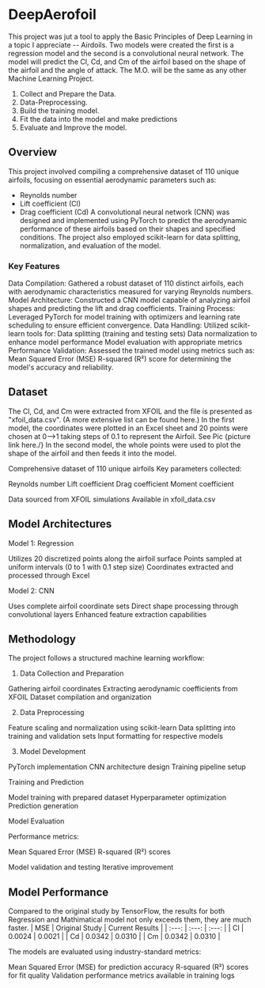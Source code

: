 # DeepAerofoil
This project was jut a tool to apply the Basic Principles of Deep Learning in a topic I appreciate -- Airdoils. Two models were created the first is a regression model and the second is a convolutional neural network. The model will predict the Cl, Cd, and Cm of the airfoil based on the shape of the airfoil and the angle of attack.
The M.O. will be the same as any other Machine Learning Project.
1. Collect and Prepare the Data.
2. Data-Preprocessing.
3. Build the training model.
4. Fit the data into the model and make predictions
5. Evaluate and Improve the model.


## Overview
This project involved compiling a comprehensive dataset of 110 unique airfoils, focusing on essential aerodynamic parameters such as:

* Reynolds number
* Lift coefficient (Cl)
* Drag coefficient (Cd)
A convolutional neural network (CNN) was designed and implemented using PyTorch to predict the aerodynamic performance of these airfoils based on their shapes and specified conditions. The project also employed scikit-learn for data splitting, normalization, and evaluation of the model.

### Key Features

Data Compilation: Gathered a robust dataset of 110 distinct airfoils, each with aerodynamic characteristics measured for varying Reynolds numbers.
Model Architecture: Constructed a CNN model capable of analyzing airfoil shapes and predicting the lift and drag coefficients.
Training Process: Leveraged PyTorch for model training with optimizers and learning rate scheduling to ensure efficient convergence.
Data Handling: Utilized scikit-learn tools for:
Data splitting (training and testing sets)
Data normalization to enhance model performance
Model evaluation with appropriate metrics
Performance Validation: Assessed the trained model using metrics such as:
Mean Squared Error (MSE)
R-squared (R²) score for determining the model's accuracy and reliability.

## Dataset
The Cl, Cd, and Cm were extracted from XFOIL and the file is presented as "xfoil_data.csv". (A more extensive list can be found here.)
In the first model, the coordinates were plotted in an Excel sheet and 20 points were chosen at 0-->1 taking steps of 0.1 to represent the Airfoil.
See Pic {picture link here./}
In the second model, the whole points were used to plot the shape of the airfoil and then feeds it into the model.

Comprehensive dataset of 110 unique airfoils
Key parameters collected:

Reynolds number
Lift coefficient
Drag coefficient
Moment coefficient


Data sourced from XFOIL simulations
Available in xfoil_data.csv

## Model Architectures
Model 1: Regression

Utilizes 20 discretized points along the airfoil surface
Points sampled at uniform intervals (0 to 1 with 0.1 step size)
Coordinates extracted and processed through Excel

Model 2: CNN

Uses complete airfoil coordinate sets
Direct shape processing through convolutional layers
Enhanced feature extraction capabilities


## Methodology
The project follows a structured machine learning workflow:

1. Data Collection and Preparation

Gathering airfoil coordinates
Extracting aerodynamic coefficients from XFOIL
Dataset compilation and organization


2. Data Preprocessing

Feature scaling and normalization using scikit-learn
Data splitting into training and validation sets
Input formatting for respective models


3. Model Development

PyTorch implementation
CNN architecture design
Training pipeline setup


Training and Prediction

Model training with prepared dataset
Hyperparameter optimization
Prediction generation


Model Evaluation

Performance metrics:

Mean Squared Error (MSE)
R-squared (R²) scores


Model validation and testing
Iterative improvement


## Model Performance
Compared to the original study by TensorFlow, the results for both Regression and Mathimatical model not only exceeds them, they are much faster.
| MSE | Original Study | Current Results |
| :---: | :---: | :---: |
| Cl | 0.0024 | 0.0021 |
| Cd | 0.0342 | 0.0310 |
| Cm | 0.0342 | 0.0310 |

The models are evaluated using industry-standard metrics:

Mean Squared Error (MSE) for prediction accuracy
R-squared (R²) scores for fit quality
Validation performance metrics available in training logs
